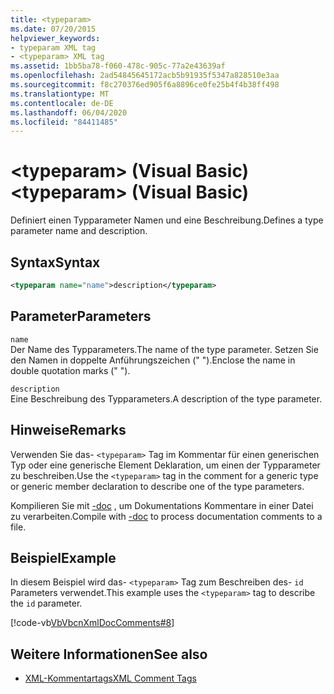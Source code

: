 ```yaml
---
title: <typeparam>
ms.date: 07/20/2015
helpviewer_keywords:
- typeparam XML tag
- <typeparam> XML tag
ms.assetid: 1bb5ba78-f060-478c-905c-77a2e43639af
ms.openlocfilehash: 2ad54845645172acb5b91935f5347a828510e3aa
ms.sourcegitcommit: f8c270376ed905f6a8896ce0fe25b4f4b38ff498
ms.translationtype: MT
ms.contentlocale: de-DE
ms.lasthandoff: 06/04/2020
ms.locfileid: "84411485"
---
```

# <a name="typeparam-visual-basic"></a><span data-ttu-id="d182d-101">\<typeparam> (Visual Basic)</span><span class="sxs-lookup"><span data-stu-id="d182d-101">\<typeparam> (Visual Basic)</span></span>
<span data-ttu-id="d182d-102">Definiert einen Typparameter Namen und eine Beschreibung.</span><span class="sxs-lookup"><span data-stu-id="d182d-102">Defines a type parameter name and description.</span></span>  
  
## <a name="syntax"></a><span data-ttu-id="d182d-103">Syntax</span><span class="sxs-lookup"><span data-stu-id="d182d-103">Syntax</span></span>  
  
```xml  
<typeparam name="name">description</typeparam>  
```  
  
## <a name="parameters"></a><span data-ttu-id="d182d-104">Parameter</span><span class="sxs-lookup"><span data-stu-id="d182d-104">Parameters</span></span>  
 `name`  
 <span data-ttu-id="d182d-105">Der Name des Typparameters.</span><span class="sxs-lookup"><span data-stu-id="d182d-105">The name of the type parameter.</span></span> <span data-ttu-id="d182d-106">Setzen Sie den Namen in doppelte Anführungszeichen (" ").</span><span class="sxs-lookup"><span data-stu-id="d182d-106">Enclose the name in double quotation marks (" ").</span></span>  
  
 `description`  
 <span data-ttu-id="d182d-107">Eine Beschreibung des Typparameters.</span><span class="sxs-lookup"><span data-stu-id="d182d-107">A description of the type parameter.</span></span>  
  
## <a name="remarks"></a><span data-ttu-id="d182d-108">Hinweise</span><span class="sxs-lookup"><span data-stu-id="d182d-108">Remarks</span></span>  
 <span data-ttu-id="d182d-109">Verwenden Sie das- `<typeparam>` Tag im Kommentar für einen generischen Typ oder eine generische Element Deklaration, um einen der Typparameter zu beschreiben.</span><span class="sxs-lookup"><span data-stu-id="d182d-109">Use the `<typeparam>` tag in the comment for a generic type or generic member declaration to describe one of the type parameters.</span></span>  
  
 <span data-ttu-id="d182d-110">Kompilieren Sie mit [-doc](../../reference/command-line-compiler/doc.md) , um Dokumentations Kommentare in einer Datei zu verarbeiten.</span><span class="sxs-lookup"><span data-stu-id="d182d-110">Compile with [-doc](../../reference/command-line-compiler/doc.md) to process documentation comments to a file.</span></span>  
  
## <a name="example"></a><span data-ttu-id="d182d-111">Beispiel</span><span class="sxs-lookup"><span data-stu-id="d182d-111">Example</span></span>  
 <span data-ttu-id="d182d-112">In diesem Beispiel wird das- `<typeparam>` Tag zum Beschreiben des- `id` Parameters verwendet.</span><span class="sxs-lookup"><span data-stu-id="d182d-112">This example uses the `<typeparam>` tag to describe the `id` parameter.</span></span>  
  
 [!code-vb[VbVbcnXmlDocComments#8](~/samples/snippets/visualbasic/VS_Snippets_VBCSharp/VbVbcnXmlDocComments/VB/Class1.vb#8)]  
  
## <a name="see-also"></a><span data-ttu-id="d182d-113">Weitere Informationen</span><span class="sxs-lookup"><span data-stu-id="d182d-113">See also</span></span>

- [<span data-ttu-id="d182d-114">XML-Kommentartags</span><span class="sxs-lookup"><span data-stu-id="d182d-114">XML Comment Tags</span></span>](index.md)
